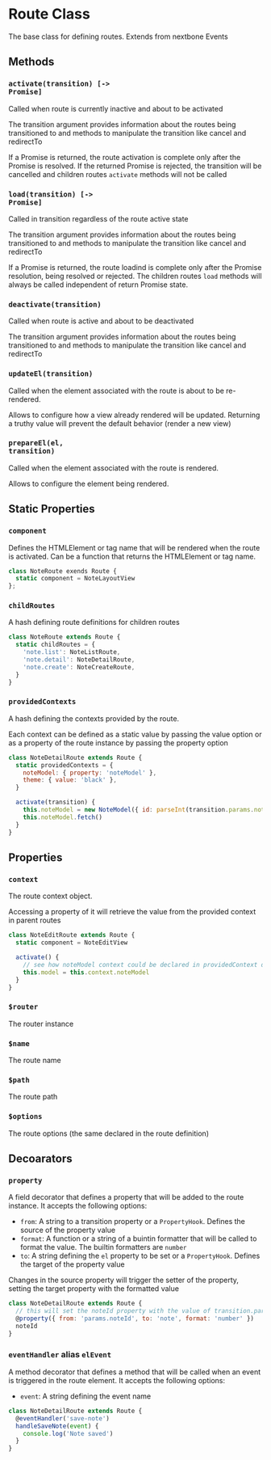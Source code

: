# Route Class

The base class for defining routes. Extends from nextbone Events

## Methods

### <code>activate(transition) [-> Promise]</code>

Called when route is currently inactive and about to be activated

The transition argument provides information about the routes being
transitioned to and methods to manipulate the transition like
cancel and redirectTo

If a Promise is returned, the route activation is complete only after
the Promise is resolved. If the returned Promise is rejected, the transition will be cancelled
and children routes `activate` methods will not be called

### <code>load(transition) [-> Promise]</code>

Called in transition regardless of the route active state

The transition argument provides information about the routes being
transitioned to and methods to manipulate the transition like
cancel and redirectTo

If a Promise is returned, the route loadind is complete only after the
Promise resolution, being resolved or rejected. The children routes `load` methods
will always be called independent of return Promise state.

### <code>deactivate(transition)</code>

Called when route is active and about to be deactivated

The transition argument provides information about the routes being
transitioned to and methods to manipulate the transition like
cancel and redirectTo

### <code>updateEl(transition)</code>

Called when the element associated with the route is about to be re-rendered.

Allows to configure how a view already rendered will be updated. Returning
a truthy value will prevent the default behavior (render a new view)

### <code>prepareEl(el, transition)</code>

Called when the element associated with the route is rendered.

Allows to configure the element being rendered.

## Static Properties

### <code>component</code>

Defines the HTMLElement or tag name that will be rendered when the route is activated. Can be a function that returns the HTMLElement or tag name.

```js
class NoteRoute exends Route {
  static component = NoteLayoutView
};
```

### <code>childRoutes</code>

A hash defining route definitions for children routes

```js
class NoteRoute extends Route {
  static childRoutes = {
    'note.list': NoteListRoute,
    'note.detail': NoteDetailRoute,
    'note.create': NoteCreateRoute,
  }
}
```

### <code>providedContexts</code>

A hash defining the contexts provided by the route.

Each context can be defined as a static value by passing the value option or as a property of the route instance by passing the property option

```js
class NoteDetailRoute extends Route {
  static providedContexts = {
    noteModel: { property: 'noteModel' },
    theme: { value: 'black' },
  }

  activate(transition) {
    this.noteModel = new NoteModel({ id: parseInt(transition.params.noteId) })
    this.noteModel.fetch()
  }
}
```

## Properties

### <code>context</code>

The route context object.

Accessing a property of it will retrieve the value from the provided context in parent routes

```js
class NoteEditRoute extends Route {
  static component = NoteEditView

  activate() {
    // see how noteModel context could be declared in providedContext documentation
    this.model = this.context.noteModel
  }
}
```

### <code>$router</code>

The router instance

### <code>$name</code>

The route name

### <code>$path</code>

The route path

### <code>$options</code>

The route options (the same declared in the route definition)

## Decoarators

### <code>property</code>

A field decorator that defines a property that will be added to the route instance. It accepts the following options:

- `from`: A string to a transition property or a `PropertyHook`. Defines the source of the property value
- `format`: A function or a string of a buintin formatter that will be called to format the value. The builtin formatters are `number`
- `to`: A string defining the `el` property to be set or a `PropertyHook`. Defines the target of the property value

Changes in the source property will trigger the setter of the property, setting the target property with the formatted value

```js
class NoteDetailRoute extends Route {
  // this will set the noteId property with the value of transition.params.noteId, formatted as a number and set the `el` note property with the value
  @property({ from: 'params.noteId', to: 'note', format: 'number' })
  noteId
}
```

### <code>eventHandler</code> alias <code>elEvent</code>

A method decorator that defines a method that will be called when an event is triggered in the route element. It accepts the following options:

- `event`: A string defining the event name

```js
class NoteDetailRoute extends Route {
  @eventHandler('save-note')
  handleSaveNote(event) {
    console.log('Note saved')
  }
}
```
